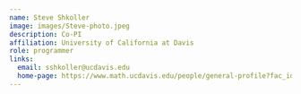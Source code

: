 ```yaml
---
name: Steve Shkoller
image: images/Steve-photo.jpeg
description: Co-PI
affiliation: University of California at Davis 
role: programmer
links:
  email: sshkoller@ucdavis.edu
  home-page: https://www.math.ucdavis.edu/people/general-profile?fac_id=shkoller
---
```


